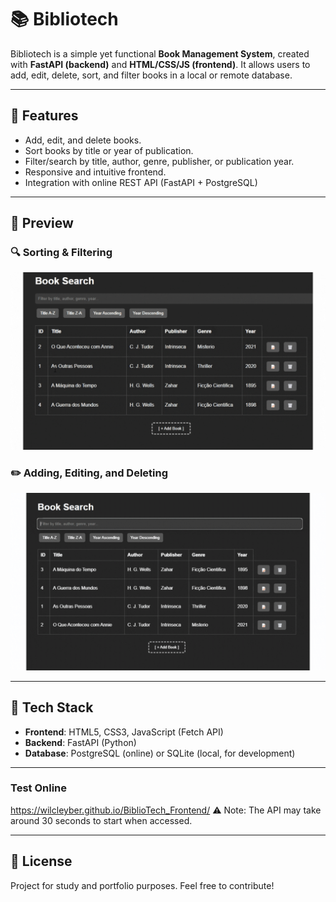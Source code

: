 # 📚 Bibliotech

Bibliotech is a simple yet functional **Book Management System**, created with **FastAPI (backend)** and **HTML/CSS/JS (frontend)**. It allows users to add, edit, delete, sort, and filter books in a local or remote database.

---

## 🚀 Features

- Add, edit, and delete books.
- Sort books by title or year of publication.
- Filter/search by title, author, genre, publisher, or publication year.
- Responsive and intuitive frontend.
- Integration with online REST API (FastAPI + PostgreSQL)

---

## 🎥 Preview

### 🔍 Sorting & Filtering
![Sorting and Filtering](./assets/Bibliotech1.gif)

### ✏️ Adding, Editing, and Deleting
![CRUD Actions](./assets/Bibliotech2.gif)

---

## 🧩 Tech Stack

- **Frontend**: HTML5, CSS3, JavaScript (Fetch API)
- **Backend**: FastAPI (Python)
- **Database**: PostgreSQL (online) or SQLite (local, for development)

---

### Test Online
https://wilcleyber.github.io/BiblioTech_Frontend/
⚠️ Note: The API may take around 30 seconds to start when accessed.

---

## 📄 License

Project for study and portfolio purposes. Feel free to contribute!



